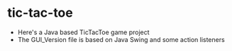 # tic-tac-toe
- Here's a Java based TicTacToe game project 
- The GUI_Version file is based on Java Swing and some action listeners 

